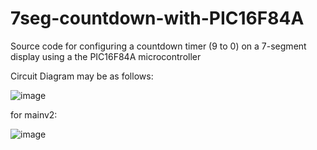# 7seg-countdown-with-PIC16F84A
Source code for configuring a countdown timer (9 to 0) on a 7-segment display using a the PIC16F84A microcontroller

Circuit Diagram may be as follows:

![image](https://user-images.githubusercontent.com/64573872/227403910-e7437d46-3552-4229-bfc3-5757abb27b68.png)

for mainv2:

![image](https://user-images.githubusercontent.com/64573872/227761751-6fb34484-742f-4bc9-9ab3-77e097fd23a5.png)

